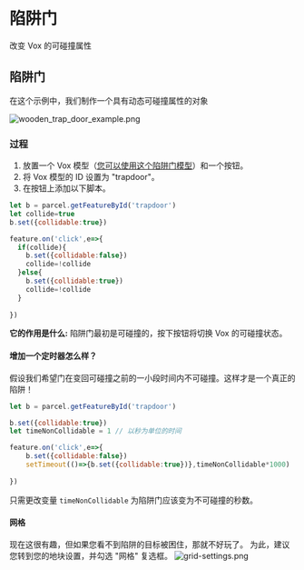 # 陷阱门
改变 Vox 的可碰撞属性

## 陷阱门
在这个示例中，我们制作一个具有动态可碰撞属性的对象

![wooden_trap_door_example.png](/wooden_trap_door_example.png)
### 过程
1. 放置一个 Vox 模型（[您可以使用这个陷阱门模型](/wooden_trap_door.vox)）和一个按钮。
2. 将 Vox 模型的 ID 设置为 "trapdoor"。
3. 在按钮上添加以下脚本。

```js
let b = parcel.getFeatureById('trapdoor')
let collide=true
b.set({collidable:true})

feature.on('click',e=>{
  if(collide){
    b.set({collidable:false})
    collide=!collide 
  }else{
    b.set({collidable:true})
    collide=!collide   
  }
  
})

```
**它的作用是什么:**
陷阱门最初是可碰撞的，按下按钮将切换 Vox 的可碰撞状态。

#### 增加一个定时器怎么样？
假设我们希望门在变回可碰撞之前的一小段时间内不可碰撞。这样才是一个真正的陷阱！

```js
let b = parcel.getFeatureById('trapdoor')

b.set({collidable:true})
let timeNonCollidable = 1 // 以秒为单位的时间

feature.on('click',e=>{
    b.set({collidable:false})
    setTimeout(()=>{b.set({collidable:true})},timeNonCollidable*1000)
  
})

```
只需更改变量 `timeNonCollidable` 为陷阱门应该变为不可碰撞的秒数。

#### 网格
现在这很有趣，但如果您看不到陷阱的目标被困住，那就不好玩了。
为此，建议您转到您的地块设置，并勾选 "网格" 复选框。
![grid-settings.png](/grid-settings.png)
